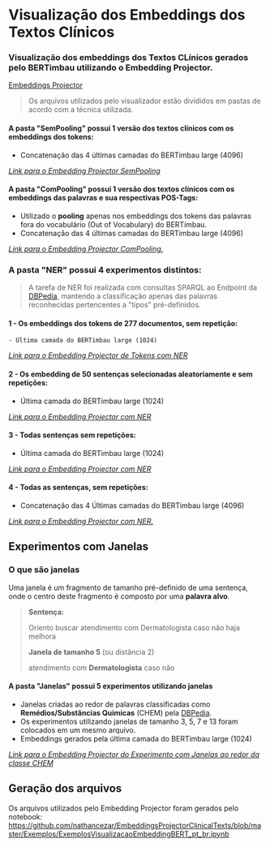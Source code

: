# Visualização dos Embeddings dos Textos Clínicos

### Visualização dos embeddings dos Textos CLínicos gerados pelo BERTimbau utilizando o Embedding Projector.
[Embeddings Projector](https://projector.tensorflow.org/)

> Os arquivos utilizados pelo visualizador estão divididos em pastas de acordo com a técnica utilizada. 

#### A pasta **"SemPooling"** possui 1 versão dos textos clínicos com os embeddings dos tokens:
- Concatenação das 4 últimas camadas do BERTimbau large (4096)

[*Link para o Embedding Projector SemPooling*](https://projector.tensorflow.org/?config=https://raw.githubusercontent.com/nathancezar/EmbeddingsProjectorClinicalTexts/master/Visualizacoes/SemPooling/congif_semPool.json)

#### A pasta **"ComPooling"** possui 1 versão dos textos clínicos com os embeddings das palavras e sua respectivas POS-Tags:
- Utilizado o **pooling** apenas nos embeddings dos tokens das palavras fora do vocabulário (Out of Vocabulary) do BERTimbau.
- Concatenação das 4 últimas camadas do BERTimbau large (4096)

[*Link para o Embedding Projector ComPooling.*](https://projector.tensorflow.org/?config=https://raw.githubusercontent.com/nathancezar/EmbeddingsProjectorClinicalTexts/master/Visualizacoes/ComPooling/config.json)

### A pasta **"NER"** possui 4 experimentos distintos:

> A tarefa de NER foi realizada com consultas SPARQL ao Endpoint da [DBPedia](https://dbpedia.org/sparql), mantendo a classificação apenas das palavras reconhecidas pertencentes a "tipos" pré-definidos.

#### 1 - Os embeddings dos tokens de 277 documentos, sem repetição:
    - Última camada do BERTimbau large (1024)
    
[*Link para o Embedding Projector de Tokens com NER*](https://raw.githubusercontent.com/nathancezar/EmbeddingsProjectorClinicalTexts/master/NER/config_ner_token.json)

#### 2 - Os embedding de 50 sentenças selecionadas aleatoriamente e sem repetições:
 - Última camada do BERTimbau large (1024)

[*Link para o Embedding Projector com NER*](https://projector.tensorflow.org/?config=https://raw.githubusercontent.com/nathancezar/EmbeddingsProjectorClinicalTexts/master/Visualizacoes/NER/config_ner.json)

#### 3 - Todas sentenças sem repetições:
 - Última camada do BERTimbau large (1024)

[*Link para o Embedding Projector com NER*](https://projector.tensorflow.org/?config=https://raw.githubusercontent.com/nathancezar/EmbeddingsProjectorClinicalTexts/master/Visualizacoes/NER/config_ner_all.json)

#### 4 - Todas as sentenças, sem repetições:
- Concatenação das 4 Últimas camadas do BERTimbau large (4096)

[*Link para o Embedding Projector com NER.*](https://projector.tensorflow.org/?config=https://raw.githubusercontent.com/nathancezar/EmbeddingsProjectorClinicalTexts/master/Visualizacoes/NER/config_ner_all_4096.json)


## Experimentos com Janelas
### O que são janelas

Uma janela é um fragmento de tamanho pré-definido de uma sentença, onde o centro deste fragmento é composto por uma **palavra alvo**.

> **Sentença:**
>
> Oriento buscar atendimento com Dermatologista caso não haja melhora
>
> **Janela de tamanho 5** (ou distância 2)
>
> atendimento com **Dermatologista** caso não

#### A pasta **"Janelas"** possui 5 experimentos utilizando janelas
- Janelas criadas ao redor de palavras classificadas como **Remédios/Substâncias Quimicas** (CHEM) pela [DBPedia](https://dbpedia.org/sparql).
- Os experimentos utilizando janelas de tamanho 3, 5, 7 e 13 foram colocados em um mesmo arquivo.
- Embeddings gerados pela última camada do BERTimbau large (1024)

[*Link para o Embedding Projector do Experimento com Janelas ao redor da classe CHEM*](https://projector.tensorflow.org/?config=https://raw.githubusercontent.com/nathancezar/EmbeddingsProjectorClinicalTexts/master/Visualizacoes/Janelas/config_janelas_CHEM.json)


## Geração dos arquivos

Os arquivos utilizados pelo Embedding Projector foram gerados pelo notebook: https://github.com/nathancezar/EmbeddingsProjectorClinicalTexts/blob/master/Exemplos/ExemplosVisualizacaoEmbeddingBERT_pt_br.ipynb
